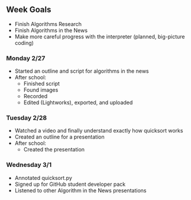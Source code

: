 ## Week Goals
 - Finish Algorithms Research
 - Finish Algorithms in the News
 - Make more careful progress with the interpreter (planned, big-picture coding)

### Monday 2/27
 - Started an outline and script for algorithms in the news
 - After school:
   - Finished script
   - Found images
   - Recorded
   - Edited (Lightworks), exported, and uploaded

### Tuesday 2/28
 - Watched a video and finally understand exactly how quicksort works
 - Created an outline for a presentation
 - After school:
   - Created the presentation

### Wednesday 3/1
 - Annotated quicksort.py
 - Signed up for GitHub student developer pack
 - Listened to other Algorithm in the News presentations